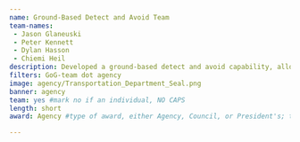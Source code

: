 ```yaml
---
name: Ground-Based Detect and Avoid Team
team-names: 
 - Jason Glaneuski
 - Peter Kennett
 - Dylan Hasson
 - Chiemi Heil
description: Developed a ground-based detect and avoid capability, allowing remote Unmanned Aircraft Systems operators to detect and avoid other aircraft. As a result, this new capability provides a safety level equivalent to a pilot operating under visual or instrument flight rules and a 90-95% probability of detecting other aircraft, well above the 80 percent requirement for terminal radar sources.
filters: GoG-team dot agency
image: agency/Transportation_Department_Seal.png
banner: agency
team: yes #mark no if an individual, NO CAPS 
length: short
award: Agency #type of award, either Agency, Council, or President's; this is case sensitive so make sure to match the options listed exactly. This section generates the format of the card

---
```

